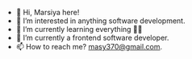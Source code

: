 - 👋 Hi, Marsiya here!
- 👀 I’m interested in anything software development.
- 🌱 I’m currently learning everything 🤣🤣
- 💞️ I’m currently a frontend software developer.
- 📫 How to reach me?  masy370@gmail.com.

<!---
Mar-Issah/Mar-Issah is a ✨ special ✨ repository because its `README.md` (this file) appears on your GitHub profile.
You can click the Preview link to take a look at your changes.
--->
